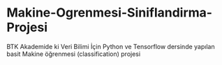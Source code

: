 # Makine-Ogrenmesi-Siniflandirma-Projesi
BTK Akademide ki Veri Bilimi İçin Python ve Tensorflow dersinde yapılan basit Makine öğrenmesi (classification) projesi

